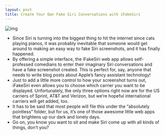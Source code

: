 ```yaml
---
layout: post
title: Create Your Own Fake Siri Conversations with iFakeSiri
---
```

![img](http://media.idownloadblog.com/wp-content/uploads/2011/11/iFakeSiri.jpg)
* Since Siri is turning into the biggest thing to hit the internet since cats playing pianos, it was probably inevitable that someone would get around to making an easy way to fake Siri screenshots, and it has finally happened.
* By offering a simple interface, the iFakeSiri web app allows self-professed comedians to enter their imaginary Siri conversations and have a fake screenshot created. This is perfect for, say, anyone that needs to write blog posts about Apple’s fancy assistant technology!
* Just to add a little more control to how your screenshot turns out, iFakeSiri even allows you to choose which carrier you want to be displayed. Unfortunately, the only three options right now are for the US carriers of Sprint, AT&T and Verizon, but we’re hopeful international carriers will get added, too.
* It has to be said that most people will file this under the “absolutely pointless” folder, but for us, it’s one of those awesome little web apps that brightens up our dark and lonely days.
* Go on, you know you want to sit and make Siri come up with all kinds of things, don’t you?


